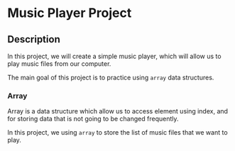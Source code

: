 # Music Player Project

## Description

In this project, we will create a simple music player, which will allow us to play music files from our computer.

The main goal of this project is to practice using `array` data structures.

### Array

Array is a data structure which allow us to access element using index, and for storing data that is not going to be changed frequently.

In this project, we using `array` to store the list of music files that we want to play.
